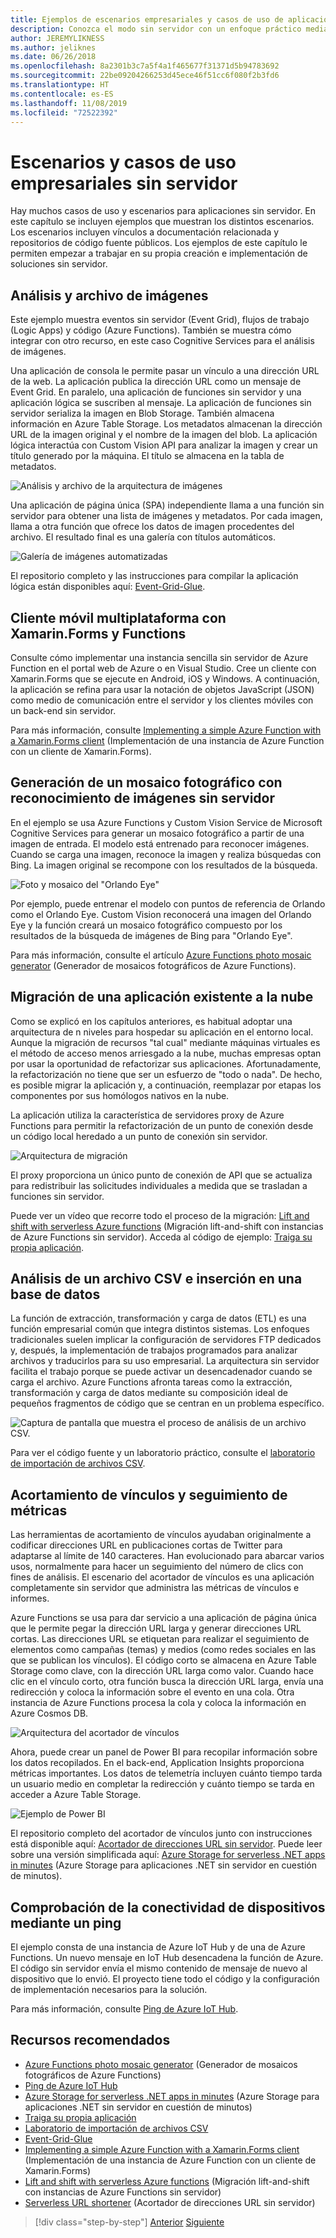 ```yaml
---
title: Ejemplos de escenarios empresariales y casos de uso de aplicaciones sin servidor
description: Conozca el modo sin servidor con un enfoque práctico mediante ejemplos que van desde el procesamiento de imágenes hasta los back-ends móviles y las canalizaciones de extracción, transformación y carga de datos (ETL).
author: JEREMYLIKNESS
ms.author: jeliknes
ms.date: 06/26/2018
ms.openlocfilehash: 8a2301b3c7a5f4a1f465677f31371d5b94783692
ms.sourcegitcommit: 22be09204266253d45ece46f51cc6f080f2b3fd6
ms.translationtype: HT
ms.contentlocale: es-ES
ms.lasthandoff: 11/08/2019
ms.locfileid: "72522392"
---
```

# <a name="serverless-business-scenarios-and-use-cases"></a>Escenarios y casos de uso empresariales sin servidor

Hay muchos casos de uso y escenarios para aplicaciones sin servidor. En este capítulo se incluyen ejemplos que muestran los distintos escenarios. Los escenarios incluyen vínculos a documentación relacionada y repositorios de código fuente públicos. Los ejemplos de este capítulo le permiten empezar a trabajar en su propia creación e implementación de soluciones sin servidor.

## <a name="analyze-and-archive-images"></a>Análisis y archivo de imágenes

Este ejemplo muestra eventos sin servidor (Event Grid), flujos de trabajo (Logic Apps) y código (Azure Functions). También se muestra cómo integrar con otro recurso, en este caso Cognitive Services para el análisis de imágenes.

Una aplicación de consola le permite pasar un vínculo a una dirección URL de la web. La aplicación publica la dirección URL como un mensaje de Event Grid. En paralelo, una aplicación de funciones sin servidor y una aplicación lógica se suscriben al mensaje. La aplicación de funciones sin servidor serializa la imagen en Blob Storage. También almacena información en Azure Table Storage. Los metadatos almacenan la dirección URL de la imagen original y el nombre de la imagen del blob. La aplicación lógica interactúa con Custom Vision API para analizar la imagen y crear un título generado por la máquina. El título se almacena en la tabla de metadatos.

![Análisis y archivo de la arquitectura de imágenes](./media/image-processing-example.png)

Una aplicación de página única (SPA) independiente llama a una función sin servidor para obtener una lista de imágenes y metadatos. Por cada imagen, llama a otra función que ofrece los datos de imagen procedentes del archivo. El resultado final es una galería con títulos automáticos.

![Galería de imágenes automatizadas](./media/automated-image-gallery.png)

El repositorio completo y las instrucciones para compilar la aplicación lógica están disponibles aquí: [Event-Grid-Glue](https://github.com/JeremyLikness/Event-Grid-Glue).

## <a name="cross-platform-mobile-client-using-xamarinforms-and-functions"></a>Cliente móvil multiplataforma con Xamarin.Forms y Functions

Consulte cómo implementar una instancia sencilla sin servidor de Azure Function en el portal web de Azure o en Visual Studio. Cree un cliente con Xamarin.Forms que se ejecute en Android, iOS y Windows. A continuación, la aplicación se refina para usar la notación de objetos JavaScript (JSON) como medio de comunicación entre el servidor y los clientes móviles con un back-end sin servidor.

Para más información, consulte [Implementing a simple Azure Function with a Xamarin.Forms client](https://azure.microsoft.com/resources/samples/functions-xamarin-getting-started/) (Implementación de una instancia de Azure Function con un cliente de Xamarin.Forms).

## <a name="generate-a-photo-mosaic-with-serverless-image-recognition"></a>Generación de un mosaico fotográfico con reconocimiento de imágenes sin servidor

En el ejemplo se usa Azure Functions y Custom Vision Service de Microsoft Cognitive Services para generar un mosaico fotográfico a partir de una imagen de entrada. El modelo está entrenado para reconocer imágenes. Cuando se carga una imagen, reconoce la imagen y realiza búsquedas con Bing. La imagen original se recompone con los resultados de la búsqueda.

![Foto y mosaico del "Orlando Eye"](./media/orlando-eye-both.png)

Por ejemplo, puede entrenar el modelo con puntos de referencia de Orlando como el Orlando Eye. Custom Vision reconocerá una imagen del Orlando Eye y la función creará un mosaico fotográfico compuesto por los resultados de la búsqueda de imágenes de Bing para "Orlando Eye".

Para más información, consulte el artículo [Azure Functions photo mosaic generator](https://azure.microsoft.com/resources/samples/functions-dotnet-photo-mosaic/) (Generador de mosaicos fotográficos de Azure Functions).

## <a name="migrate-an-existing-application-to-the-cloud"></a>Migración de una aplicación existente a la nube

Como se explicó en los capítulos anteriores, es habitual adoptar una arquitectura de n niveles para hospedar su aplicación en el entorno local. Aunque la migración de recursos "tal cual" mediante máquinas virtuales es el método de acceso menos arriesgado a la nube, muchas empresas optan por usar la oportunidad de refactorizar sus aplicaciones. Afortunadamente, la refactorización no tiene que ser un esfuerzo de "todo o nada". De hecho, es posible migrar la aplicación y, a continuación, reemplazar por etapas los componentes por sus homólogos nativos en la nube.

La aplicación utiliza la característica de servidores proxy de Azure Functions para permitir la refactorización de un punto de conexión desde un código local heredado a un punto de conexión sin servidor.

![Arquitectura de migración](./media/migration-architecture.png)

El proxy proporciona un único punto de conexión de API que se actualiza para redistribuir las solicitudes individuales a medida que se trasladan a funciones sin servidor.

Puede ver un vídeo que recorre todo el proceso de la migración: [Lift and shift with serverless Azure functions](https://channel9.msdn.com/Events/Connect/2017/E102) (Migración lift-and-shift con instancias de Azure Functions sin servidor). Acceda al código de ejemplo: [Traiga su propia aplicación](https://github.com/JeremyLikness/bring-own-app-connect-17).

## <a name="parse-a-csv-file-and-insert-into-a-database"></a>Análisis de un archivo CSV e inserción en una base de datos

La función de extracción, transformación y carga de datos (ETL) es una función empresarial común que integra distintos sistemas. Los enfoques tradicionales suelen implicar la configuración de servidores FTP dedicados y, después, la implementación de trabajos programados para analizar archivos y traducirlos para su uso empresarial. La arquitectura sin servidor facilita el trabajo porque se puede activar un desencadenador cuando se carga el archivo. Azure Functions afronta tareas como la extracción, transformación y carga de datos mediante su composición ideal de pequeños fragmentos de código que se centran en un problema específico.

![Captura de pantalla que muestra el proceso de análisis de un archivo CSV.](./media/serverless-business-scenarios/csv-parse-database-import.png)

Para ver el código fuente y un laboratorio práctico, consulte el [laboratorio de importación de archivos CSV](https://github.com/JeremyLikness/azure-fn-file-process-hol).

## <a name="shorten-links-and-track-metrics"></a>Acortamiento de vínculos y seguimiento de métricas

Las herramientas de acortamiento de vínculos ayudaban originalmente a codificar direcciones URL en publicaciones cortas de Twitter para adaptarse al límite de 140 caracteres. Han evolucionado para abarcar varios usos, normalmente para hacer un seguimiento del número de clics con fines de análisis. El escenario del acortador de vínculos es una aplicación completamente sin servidor que administra las métricas de vínculos e informes.

Azure Functions se usa para dar servicio a una aplicación de página única que le permite pegar la dirección URL larga y generar direcciones URL cortas. Las direcciones URL se etiquetan para realizar el seguimiento de elementos como campañas (temas) y medios (como redes sociales en las que se publican los vínculos). El código corto se almacena en Azure Table Storage como clave, con la dirección URL larga como valor. Cuando hace clic en el vínculo corto, otra función busca la dirección URL larga, envía una redirección y coloca la información sobre el evento en una cola. Otra instancia de Azure Functions procesa la cola y coloca la información en Azure Cosmos DB.

![Arquitectura del acortador de vínculos](./media/link-shortener-architecture.png)

Ahora, puede crear un panel de Power BI para recopilar información sobre los datos recopilados. En el back-end, Application Insights proporciona métricas importantes. Los datos de telemetría incluyen cuánto tiempo tarda un usuario medio en completar la redirección y cuánto tiempo se tarda en acceder a Azure Table Storage.

![Ejemplo de Power BI](./media/power-bi-example.png)

El repositorio completo del acortador de vínculos junto con instrucciones está disponible aquí: [Acortador de direcciones URL sin servidor](https://github.com/jeremylikness/serverless-url-shortener). Puede leer sobre una versión simplificada aquí: [Azure Storage for serverless .NET apps in minutes](https://devblogs.microsoft.com/aspnet/azure-storage-for-serverless-net-apps-in-minutes/) (Azure Storage para aplicaciones .NET sin servidor en cuestión de minutos).

## <a name="verify-device-connectivity-using-a-ping"></a>Comprobación de la conectividad de dispositivos mediante un ping

El ejemplo consta de una instancia de Azure IoT Hub y de una de Azure Functions. Un nuevo mensaje en IoT Hub desencadena la función de Azure. El código sin servidor envía el mismo contenido de mensaje de nuevo al dispositivo que lo envió. El proyecto tiene todo el código y la configuración de implementación necesarios para la solución.

Para más información, consulte [Ping de Azure IoT Hub](https://azure.microsoft.com/resources/samples/iot-hub-node-ping/).

## <a name="recommended-resources"></a>Recursos recomendados

- [Azure Functions photo mosaic generator](https://azure.microsoft.com/resources/samples/functions-dotnet-photo-mosaic/) (Generador de mosaicos fotográficos de Azure Functions)
- [Ping de Azure IoT Hub](https://azure.microsoft.com/resources/samples/iot-hub-node-ping/)
- [Azure Storage for serverless .NET apps in minutes](https://devblogs.microsoft.com/aspnet/azure-storage-for-serverless-net-apps-in-minutes/) (Azure Storage para aplicaciones .NET sin servidor en cuestión de minutos)
- [Traiga su propia aplicación](https://github.com/JeremyLikness/bring-own-app-connect-17)
- [Laboratorio de importación de archivos CSV](https://github.com/JeremyLikness/azure-fn-file-process-hol)
- [Event-Grid-Glue](https://github.com/JeremyLikness/Event-Grid-Glue)
- [Implementing a simple Azure Function with a Xamarin.Forms client](https://azure.microsoft.com/resources/samples/functions-xamarin-getting-started/) (Implementación de una instancia de Azure Function con un cliente de Xamarin.Forms)
- [Lift and shift with serverless Azure functions](https://channel9.msdn.com/Events/Connect/2017/E102) (Migración lift-and-shift con instancias de Azure Functions sin servidor)
- [Serverless URL shortener](https://github.com/jeremylikness/serverless-url-shortener) (Acortador de direcciones URL sin servidor)

>[!div class="step-by-step"]
>[Anterior](orchestration-patterns.md)
>[Siguiente](serverless-conclusion.md)
